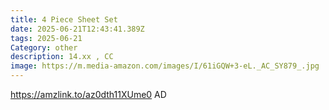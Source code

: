 ```yaml
---
title: 4 Piece Sheet Set
date: 2025-06-21T12:43:41.389Z
tags: 2025-06-21
Category: other
description: 14.xx , CC
image: https://m.media-amazon.com/images/I/61iGQW+3-eL._AC_SY879_.jpg
---
```

https://amzlink.to/az0dth11XUme0     AD